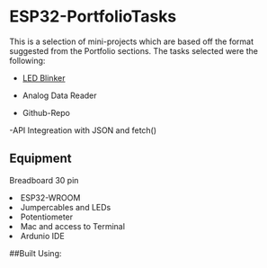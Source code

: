 # ESP32-PortfolioTasks
This is a selection of mini-projects which are based off the format suggested from the Portfolio sections. The tasks selected were the following:

- [LED Blinker](RGB-Blinker)

- Analog Data Reader

- Github-Repo

-API Integreation with JSON and fetch()
## Equipment
Breadboard 30 pin
<li>ESP32-WROOM</li>
<li>Jumpercables and LEDs</li>
<li>Potentiometer</li>
<li>Mac and access to Terminal</li>
<li>Ardunio IDE</li>

##Built Using:

